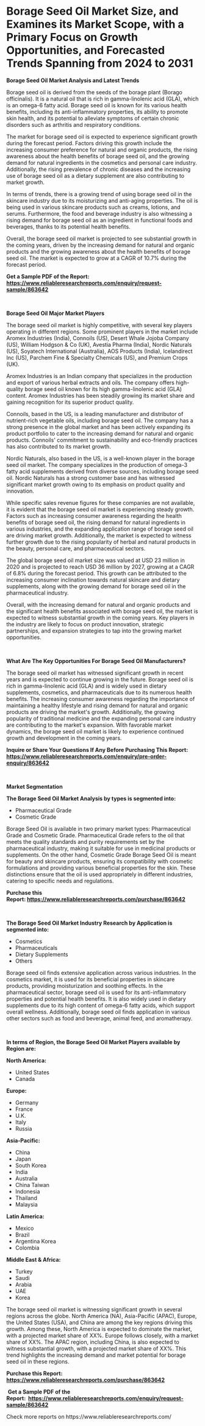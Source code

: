 <p><h1>Borage Seed Oil Market Size, and Examines its Market Scope, with a Primary Focus on Growth Opportunities, and Forecasted Trends Spanning from 2024 to 2031</h1></p><p><strong>Borage Seed Oil Market Analysis and Latest Trends</strong></p>
<p><p>Borage seed oil is derived from the seeds of the borage plant (Borago officinalis). It is a natural oil that is rich in gamma-linolenic acid (GLA), which is an omega-6 fatty acid. Borage seed oil is known for its various health benefits, including its anti-inflammatory properties, its ability to promote skin health, and its potential to alleviate symptoms of certain chronic disorders such as arthritis and respiratory conditions.</p><p>The market for borage seed oil is expected to experience significant growth during the forecast period. Factors driving this growth include the increasing consumer preference for natural and organic products, the rising awareness about the health benefits of borage seed oil, and the growing demand for natural ingredients in the cosmetics and personal care industry. Additionally, the rising prevalence of chronic diseases and the increasing use of borage seed oil as a dietary supplement are also contributing to market growth.</p><p>In terms of trends, there is a growing trend of using borage seed oil in the skincare industry due to its moisturizing and anti-aging properties. The oil is being used in various skincare products such as creams, lotions, and serums. Furthermore, the food and beverage industry is also witnessing a rising demand for borage seed oil as an ingredient in functional foods and beverages, thanks to its potential health benefits.</p><p>Overall, the borage seed oil market is projected to see substantial growth in the coming years, driven by the increasing demand for natural and organic products and the growing awareness about the health benefits of borage seed oil. The market is expected to grow at a CAGR of 10.7% during the forecast period.</p></p>
<p><strong>Get a Sample PDF of the Report:&nbsp; <a href="https://www.reliableresearchreports.com/enquiry/request-sample/863642">https://www.reliableresearchreports.com/enquiry/request-sample/863642</a></strong></p>
<p>&nbsp;</p>
<p><strong>Borage Seed Oil Major Market Players</strong></p>
<p><p>The borage seed oil market is highly competitive, with several key players operating in different regions. Some prominent players in the market include Aromex Industries (India), Connoils (US), Desert Whale Jojoba Company (US), William Hodgson & Co (UK), Avestia Pharma (India), Nordic Naturals (US), Soyatech International (Australia), AOS Products (India), Icelandirect Inc (US), Parchem Fine & Specialty Chemicals (US), and Premium Crops (UK).</p><p>Aromex Industries is an Indian company that specializes in the production and export of various herbal extracts and oils. The company offers high-quality borage seed oil known for its high gamma-linolenic acid (GLA) content. Aromex Industries has been steadily growing its market share and gaining recognition for its superior product quality.</p><p>Connoils, based in the US, is a leading manufacturer and distributor of nutrient-rich vegetable oils, including borage seed oil. The company has a strong presence in the global market and has been actively expanding its product portfolio to cater to the increasing demand for natural and organic products. Connoils' commitment to sustainability and eco-friendly practices has also contributed to its market growth.</p><p>Nordic Naturals, also based in the US, is a well-known player in the borage seed oil market. The company specializes in the production of omega-3 fatty acid supplements derived from diverse sources, including borage seed oil. Nordic Naturals has a strong customer base and has witnessed significant market growth owing to its emphasis on product quality and innovation.</p><p>While specific sales revenue figures for these companies are not available, it is evident that the borage seed oil market is experiencing steady growth. Factors such as increasing consumer awareness regarding the health benefits of borage seed oil, the rising demand for natural ingredients in various industries, and the expanding application range of borage seed oil are driving market growth. Additionally, the market is expected to witness further growth due to the rising popularity of herbal and natural products in the beauty, personal care, and pharmaceutical sectors.</p><p>The global borage seed oil market size was valued at USD 23 million in 2020 and is projected to reach USD 36 million by 2027, growing at a CAGR of 6.8% during the forecast period. This growth can be attributed to the increasing consumer inclination towards natural skincare and dietary supplements, along with the growing demand for borage seed oil in the pharmaceutical industry.</p><p>Overall, with the increasing demand for natural and organic products and the significant health benefits associated with borage seed oil, the market is expected to witness substantial growth in the coming years. Key players in the industry are likely to focus on product innovation, strategic partnerships, and expansion strategies to tap into the growing market opportunities.</p></p>
<p>&nbsp;</p>
<p><strong>What Are The Key Opportunities For Borage Seed Oil Manufacturers?</strong></p>
<p><p>The borage seed oil market has witnessed significant growth in recent years and is expected to continue growing in the future. Borage seed oil is rich in gamma-linolenic acid (GLA) and is widely used in dietary supplements, cosmetics, and pharmaceuticals due to its numerous health benefits. The increasing consumer awareness regarding the importance of maintaining a healthy lifestyle and rising demand for natural and organic products are driving the market's growth. Additionally, the growing popularity of traditional medicine and the expanding personal care industry are contributing to the market's expansion. With favorable market dynamics, the borage seed oil market is likely to experience continued growth and development in the coming years.</p></p>
<p><strong>Inquire or Share Your Questions If Any Before Purchasing This Report: <a href="https://www.reliableresearchreports.com/enquiry/pre-order-enquiry/863642">https://www.reliableresearchreports.com/enquiry/pre-order-enquiry/863642</a></strong></p>
<p>&nbsp;</p>
<p><strong>Market Segmentation</strong></p>
<p><strong>The Borage Seed Oil Market Analysis by types is segmented into:</strong></p>
<p><ul><li>Pharmaceutical Grade</li><li>Cosmetic Grade</li></ul></p>
<p><p>Borage Seed Oil is available in two primary market types: Pharmaceutical Grade and Cosmetic Grade. Pharmaceutical Grade refers to the oil that meets the quality standards and purity requirements set by the pharmaceutical industry, making it suitable for use in medicinal products or supplements. On the other hand, Cosmetic Grade Borage Seed Oil is meant for beauty and skincare products, ensuring its compatibility with cosmetic formulations and providing various beneficial properties for the skin. These distinctions ensure that the oil is used appropriately in different industries, catering to specific needs and regulations.</p></p>
<p><strong>Purchase this Report:&nbsp;<a href="https://www.reliableresearchreports.com/purchase/863642">https://www.reliableresearchreports.com/purchase/863642</a></strong></p>
<p>&nbsp;</p>
<p><strong>The Borage Seed Oil Market Industry Research by Application is segmented into:</strong></p>
<p><ul><li>Cosmetics</li><li>Pharmaceuticals</li><li>Dietary Supplements</li><li>Others</li></ul></p>
<p><p>Borage seed oil finds extensive application across various industries. In the cosmetics market, it is used for its beneficial properties in skincare products, providing moisturization and soothing effects. In the pharmaceutical sector, borage seed oil is used for its anti-inflammatory properties and potential health benefits. It is also widely used in dietary supplements due to its high content of omega-6 fatty acids, which support overall wellness. Additionally, borage seed oil finds application in various other sectors such as food and beverage, animal feed, and aromatherapy.</p></p>
<p>&nbsp;</p>
<p><strong>In terms of Region, the Borage Seed Oil Market Players available by Region are:</strong></p>
<p>
    <p> <strong> North America: </strong>
        <ul>
            <li>United States</li>
            <li>Canada</li>
        </ul>
        </p> 
    <p> <strong> Europe: </strong>
        <ul>
            <li>Germany</li>
            <li>France</li>
            <li>U.K.</li>
            <li>Italy</li>
            <li>Russia</li>
        </ul>
        </p> 
    <p> <strong> Asia-Pacific: </strong>
        <ul>
            <li>China</li>
            <li>Japan</li>
            <li>South Korea</li>
            <li>India</li>
            <li>Australia</li>
            <li>China Taiwan</li>
            <li>Indonesia</li>
            <li>Thailand</li>
            <li>Malaysia</li>
        </ul>
        </p> 
    <p> <strong> Latin America: </strong>
        <ul>
            <li>Mexico</li>
            <li>Brazil</li>
            <li>Argentina Korea</li>
            <li>Colombia</li>
        </ul>
        </p> 
    <p> <strong> Middle East & Africa: </strong>
        <ul>
            <li>Turkey</li>
            <li>Saudi</li>
            <li>Arabia</li>
            <li>UAE</li>
            <li>Korea</li>
        </ul>
    </p>
    </p>
<p><p>The borage seed oil market is witnessing significant growth in several regions across the globe. North America (NA), Asia-Pacific (APAC), Europe, the United States (USA), and China are among the key regions driving this growth. Among these, North America is expected to dominate the market, with a projected market share of XX%. Europe follows closely, with a market share of XX%. The APAC region, including China, is also expected to witness substantial growth, with a projected market share of XX%. This trend highlights the increasing demand and market potential for borage seed oil in these regions.</p></p>
<p><strong>Purchase this Report: <a href="https://www.reliableresearchreports.com/purchase/863642">https://www.reliableresearchreports.com/purchase/863642</a></strong></p>
<p>&nbsp;<strong>Get a Sample PDF of the Report:&nbsp;&nbsp;<a href="https://www.reliableresearchreports.com/enquiry/request-sample/863642">https://www.reliableresearchreports.com/enquiry/request-sample/863642</a></strong></p>
<p><strong></strong></p>
<p>Check more reports on https://www.reliableresearchreports.com/</p>